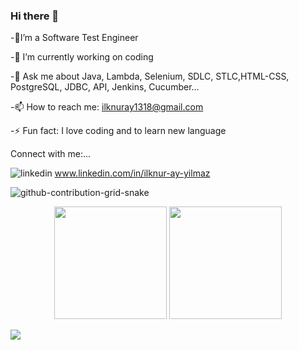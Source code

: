 ### Hi there 👋

-🔭I’m a Software Test Engineer

-🔭 I’m currently working on coding

-💬 Ask me about Java, Lambda, Selenium, SDLC, STLC,HTML-CSS, PostgreSQL, JDBC, API, Jenkins, Cucumber...

-📫 How to reach me: ilknuray1318@gmail.com

-⚡ Fun fact: I love coding and to learn new language

Connect with me:...

![linkedin](https://img.shields.io/badge/Linkedin-000000?style=for-the-badge&logo=Linkedin&logoColor=white)                                          www.linkedin.com/in/ilknur-ay-yilmaz


![github-contribution-grid-snake](https://user-images.githubusercontent.com/78317220/190580600-edd928b9-0191-4b8a-b1f5-b74fd09a5df4.gif)

<p align="center">
      <img height="180em" src="https://github-readme-stats.vercel.app/api?username=ilknuray&theme=synthwave&show_icons=true&count_private=true)"/>
      <img height="180em" src="https://github-readme-stats-eight-theta.vercel.app/api/top-langs/?username=ilknuray&layout=compact&langs_count=8&theme=synthwave"/>
</p>

<img src="gorsel-link" width="auto">




